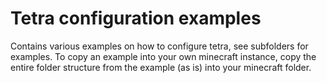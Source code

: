# Tetra configuration examples
Contains various examples on how to configure tetra, see subfolders for examples. To copy an example into your own minecraft instance, copy the entire folder structure from the example (as is) into your minecraft folder.
